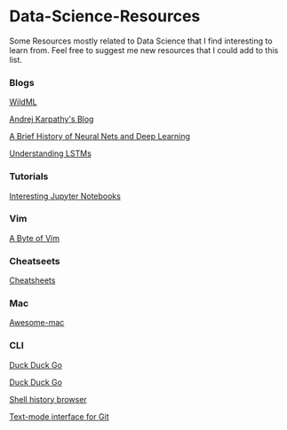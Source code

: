 # Data-Science-Resources

Some Resources mostly related to Data Science that I find interesting to learn from. Feel free to suggest me new resources that I could add to this list.

### Blogs

<a href="http://www.wildml.com">WildML</a>

<a href="https://medium.com/@karpathy">Andrej Karpathy's Blog</a>

<a href="http://www.andreykurenkov.com/writing/ai/a-brief-history-of-neural-nets-and-deep-learning/">A Brief History of Neural Nets and Deep Learning</a>

<a href="http://colah.github.io/posts/2015-08-Understanding-LSTMs/">Understanding LSTMs</a>

### Tutorials

<a href="https://github.com/jupyter/jupyter/wiki/A-gallery-of-interesting-Jupyter-Notebooks#introductory-tutorials">Interesting Jupyter Notebooks</a>

### Vim

<a href="https://vim.swaroopch.com">A Byte of Vim</a>

### Cheatseets
<a href="https://www.analyticsvidhya.com/blog/2017/02/top-28-cheat-sheets-for-machine-learning-data-science-probability-sql-big-data/?utm_content=buffer9e308&utm_medium=social&utm_source=linkedin.com&utm_campaign=buffer">Cheatsheets</a>

### Mac 

<a href="https://github.com/jaywcjlove/awesome-mac">Awesome-mac</a>

### CLI

<a href="https://github.com/jarun/ddgr#installation">Duck Duck Go</a>

<a href="https://github.com/jarun/googler">Duck Duck Go</a>

<a href="https://github.com/dvorka/hstr">Shell history browser</a>

<a href="https://github.com/jonas/tig">Text-mode interface for Git</a>

